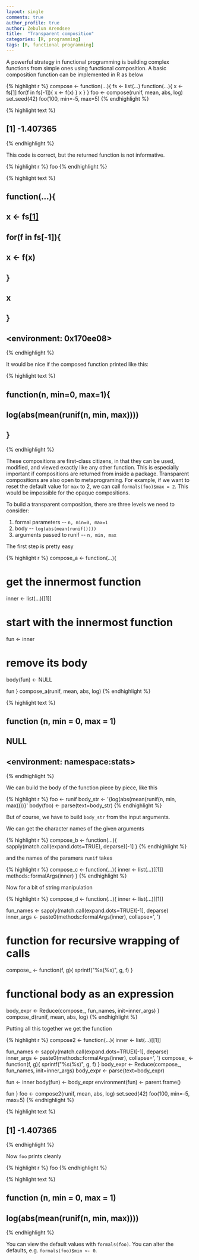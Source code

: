 ```yaml
---
layout: single
comments: true
author_profile: true
author: Zebulun Arendsee
title:  "Transparent composition"
categories: [R, programming]
tags: [R, functional programming]
---
```


A powerful strategy in functional programming is building complex functions
from simple ones using functional composition. A basic composition function can
be implemented in R as below



{% highlight r %}
compose <- function(...){
    fs <- list(...)
    function(...){
        x <- fs[[1]](...)
        for(f in fs[-1]){
            x <- f(x)
        }
        x
    }
}
foo <- compose(runif, mean, abs, log)
set.seed(42)
foo(100, min=-5, max=5)
{% endhighlight %}



{% highlight text %}
## [1] -1.407365
{% endhighlight %}

This code is correct, but the returned function is not informative.


{% highlight r %}
foo
{% endhighlight %}



{% highlight text %}
## function(...){
##         x <- fs[[1]](...)
##         for(f in fs[-1]){
##             x <- f(x)
##         }
##         x
##     }
## <environment: 0x170ee08>
{% endhighlight %}

It would be nice if the composed function printed like this:


{% highlight text %}
## function(n, min=0, max=1){
##     log(abs(mean(runif(n, min, max))))
## }
{% endhighlight %}

These compositions are first-class citizens, in that they can be used,
modified, and viewed exactly like any other function. This is especially
important if compositions are returned from inside a package. Transparent
compositions are also open to metaprograming. For example, if we want to reset
the default value for `max` to 2, we can call `formals(foo)$max = 2`. This
would be impossible for the opaque compositions.

To build a transparent composition, there are three levels we need to consider:

1. formal parameters -- `n, min=0, max=1`
2. body -- `log(abs(mean(runif())))`
3. arguments passed to runif -- `n, min, max`

The first step is pretty easy


{% highlight r %}
compose_a <- function(...){
  # get the innermost function
  inner <- list(...)[[1]]
     
  # start with the innermost function
  fun <- inner

  # remove its body
  body(fun) <- NULL

  fun
}
compose_a(runif, mean, abs, log)
{% endhighlight %}



{% highlight text %}
## function (n, min = 0, max = 1) 
## NULL
## <environment: namespace:stats>
{% endhighlight %}

We can build the body of the function piece by piece, like this


{% highlight r %}
foo <- runif
body_str <- '{log(abs(mean(runif(n, min, max))))}'
body(foo) <- parse(text=body_str)
{% endhighlight %}

But of course, we have to build `body_str` from the input arguments.

We can get the character names of the given arguments


{% highlight r %}
compose_b <- function(...){
    sapply(match.call(expand.dots=TRUE), deparse)[-1]
}
{% endhighlight %}

and the names of the paramers `runif` takes 


{% highlight r %}
compose_c <- function(...){
    inner <- list(...)[[1]]
    methods::formalArgs(inner)
}
{% endhighlight %}

Now for a bit of string manipulation


{% highlight r %}
compose_d <- function(...){
  inner <- list(...)[[1]]

  fun_names  <- sapply(match.call(expand.dots=TRUE)[-1], deparse)
  inner_args <- paste0(methods::formalArgs(inner), collapse=', ')

  # function for recursive wrapping of calls
  compose_ <- function(f, g){ sprintf("%s(%s)", g, f) }
  # functional body as an expression
  body_expr <- Reduce(compose_, fun_names, init=inner_args)
}
compose_d(runif, mean, abs, log)
{% endhighlight %}

Putting all this together we get the function


{% highlight r %}
compose2 <- function(...){
  inner <- list(...)[[1]]

  fun_names  <- sapply(match.call(expand.dots=TRUE)[-1], deparse)
  inner_args <- paste0(methods::formalArgs(inner), collapse=', ')
  compose_   <- function(f, g){ sprintf("%s(%s)", g, f) }
  body_expr <- Reduce(compose_, fun_names, init=inner_args)
  body_expr <- parse(text=body_expr)

  fun              <- inner
  body(fun)        <- body_expr
  environment(fun) <- parent.frame()

  fun
}
foo <- compose2(runif, mean, abs, log)
set.seed(42)
foo(100, min=-5, max=5)
{% endhighlight %}



{% highlight text %}
## [1] -1.407365
{% endhighlight %}

Now `foo` prints cleanly


{% highlight r %}
foo
{% endhighlight %}



{% highlight text %}
## function (n, min = 0, max = 1) 
## log(abs(mean(runif(n, min, max))))
{% endhighlight %}

You can view the default values with `formals(foo)`. You can alter the
defaults, e.g. `formals(foo)$min <- 0`.
